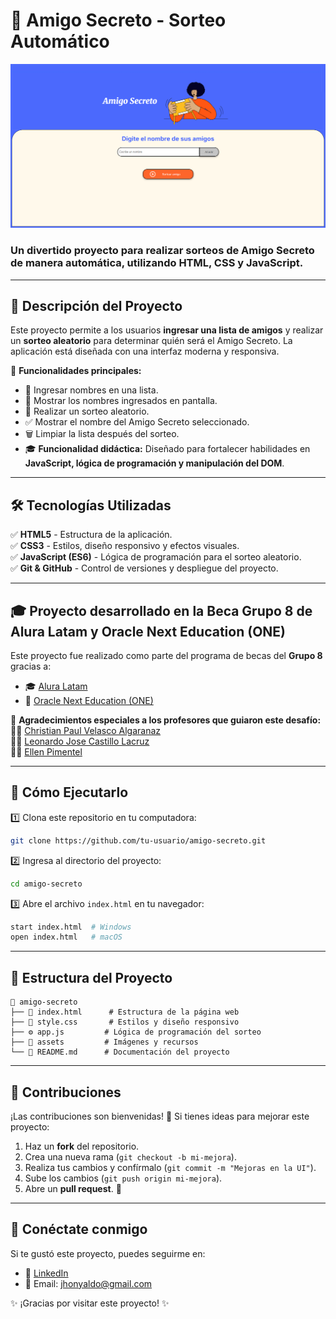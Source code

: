 # 🎁 Amigo Secreto - Sorteo Automático

![Amigo Secreto](assets/amigo-secreto2.png)

### Un divertido proyecto para realizar sorteos de **Amigo Secreto** de manera automática, utilizando **HTML, CSS y JavaScript**.

---

## 🚀 **Descripción del Proyecto**
Este proyecto permite a los usuarios **ingresar una lista de amigos** y realizar un **sorteo aleatorio** para determinar quién será el Amigo Secreto. La aplicación está diseñada con una interfaz moderna y responsiva.

🔹 **Funcionalidades principales:**
- 📝 Ingresar nombres en una lista.
- 🔄 Mostrar los nombres ingresados en pantalla.
- 🎲 Realizar un sorteo aleatorio.
- ✅ Mostrar el nombre del Amigo Secreto seleccionado.
- 🗑️ Limpiar la lista después del sorteo.
- 🎓 **Funcionalidad didáctica:** Diseñado para fortalecer habilidades en **JavaScript, lógica de programación y manipulación del DOM**.

---

## 🛠 **Tecnologías Utilizadas**

✅ **HTML5** - Estructura de la aplicación.  
✅ **CSS3** - Estilos, diseño responsivo y efectos visuales.  
✅ **JavaScript (ES6)** - Lógica de programación para el sorteo aleatorio.  
✅ **Git & GitHub** - Control de versiones y despliegue del proyecto.

---

## 🎓 **Proyecto desarrollado en la Beca Grupo 8 de Alura Latam y Oracle Next Education (ONE)**
Este proyecto fue realizado como parte del programa de becas del **Grupo 8** gracias a:
- 🎓 [Alura Latam](https://www.linkedin.com/school/alura-latam/)
- 🏢 [Oracle Next Education (ONE)](https://www.linkedin.com/company/oracle)

🔹 **Agradecimientos especiales a los profesores que guiaron este desafío:**  
👨‍🏫 [Christian Paul Velasco Algaranaz](https://www.linkedin.com/in/christianpva)  
👨‍🏫 [Leonardo Jose Castillo Lacruz](https://www.linkedin.com/in/leonardo-castillo-4911571a)  
👩‍🏫 [Ellen Pimentel](https://www.linkedin.com/in/ellen-p-pimentel)  

---

## 🎯 **Cómo Ejecutarlo**

1️⃣ Clona este repositorio en tu computadora:
```bash
git clone https://github.com/tu-usuario/amigo-secreto.git
```

2️⃣ Ingresa al directorio del proyecto:
```bash
cd amigo-secreto
```

3️⃣ Abre el archivo `index.html` en tu navegador:
```bash
start index.html  # Windows
open index.html   # macOS
```

---

## 📌 **Estructura del Proyecto**

```
📂 amigo-secreto
├── 📜 index.html      # Estructura de la página web
├── 🎨 style.css       # Estilos y diseño responsivo
├── ⚙️ app.js         # Lógica de programación del sorteo
├── 📂 assets         # Imágenes y recursos
└── 📜 README.md      # Documentación del proyecto
```

---

## 📣 **Contribuciones**

¡Las contribuciones son bienvenidas! 🎉 Si tienes ideas para mejorar este proyecto:
1. Haz un **fork** del repositorio.
2. Crea una nueva rama (`git checkout -b mi-mejora`).
3. Realiza tus cambios y confírmalo (`git commit -m "Mejoras en la UI"`).
4. Sube los cambios (`git push origin mi-mejora`).
5. Abre un **pull request**. 🚀

---

## 🔗 **Conéctate conmigo**
Si te gustó este proyecto, puedes seguirme en:
- 💼 [LinkedIn](https://www.linkedin.com/in/jhonyrm/)
- 📧 Email: jhonyaldo@gmail.com

✨ ¡Gracias por visitar este proyecto! ✨

